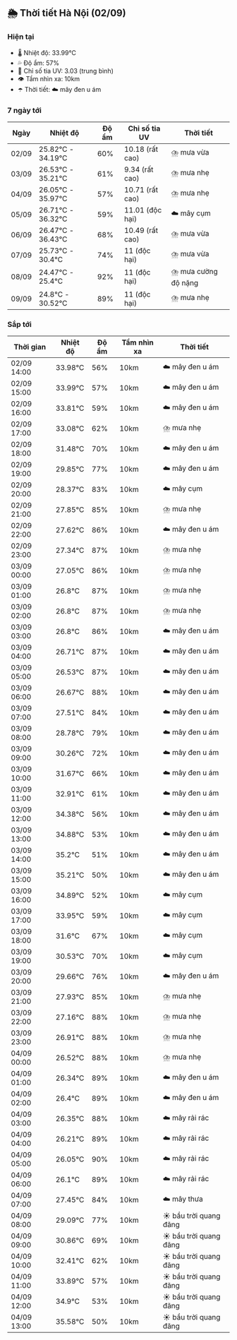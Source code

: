 ## 🌦️ Thời tiết Hà Nội (02/09)

### Hiện tại

- 🌡️ Nhiệt độ: 33.99℃
- 💦 Độ ẩm: 57%
- 🌟 Chỉ số tia UV: 3.03 (trung bình)
- 👁️ Tầm nhìn xa: 10km
- ☂️ Thời tiết: ☁️ mây đen u ám

### 7 ngày tới

| Ngày | Nhiệt độ | Độ ẩm | Chỉ số tia UV | Thời tiết |
| --- | --- | --- | --- | --- |
| 02/09 | 25.82℃ - 34.19℃ | 60% | 10.18 (rất cao) | ⛈️ mưa vừa |
| 03/09 | 26.53℃ - 35.21℃ | 61% | 9.34 (rất cao) | ⛈️ mưa nhẹ |
| 04/09 | 26.05℃ - 35.97℃ | 57% | 10.71 (rất cao) | ⛈️ mưa nhẹ |
| 05/09 | 26.71℃ - 36.32℃ | 59% | 11.01 (độc hại) | ☁️ mây cụm |
| 06/09 | 26.47℃ - 36.43℃ | 68% | 10.49 (rất cao) | ⛈️ mưa vừa |
| 07/09 | 25.73℃ - 30.4℃ | 74% | 11 (độc hại) | ⛈️ mưa vừa |
| 08/09 | 24.47℃ - 25.4℃ | 92% | 11 (độc hại) | ⛈️ mưa cường độ nặng |
| 09/09 | 24.8℃ - 30.52℃ | 89% | 11 (độc hại) | ⛈️ mưa nhẹ |

### Sắp tới

| Thời gian | Nhiệt độ | Độ ẩm | Tầm nhìn xa | Thời tiết |
| --- | --- | --- | --- | --- |
| 02/09 14:00 | 33.98℃ | 56% | 10km | ☁️ mây đen u ám |
| 02/09 15:00 | 33.99℃ | 57% | 10km | ☁️ mây đen u ám |
| 02/09 16:00 | 33.81℃ | 59% | 10km | ☁️ mây đen u ám |
| 02/09 17:00 | 33.08℃ | 62% | 10km | ⛈️ mưa nhẹ |
| 02/09 18:00 | 31.48℃ | 70% | 10km | ☁️ mây đen u ám |
| 02/09 19:00 | 29.85℃ | 77% | 10km | ☁️ mây đen u ám |
| 02/09 20:00 | 28.37℃ | 83% | 10km | ☁️ mây cụm |
| 02/09 21:00 | 27.85℃ | 85% | 10km | ⛈️ mưa nhẹ |
| 02/09 22:00 | 27.62℃ | 86% | 10km | ☁️ mây đen u ám |
| 02/09 23:00 | 27.34℃ | 87% | 10km | ⛈️ mưa nhẹ |
| 03/09 00:00 | 27.05℃ | 86% | 10km | ⛈️ mưa nhẹ |
| 03/09 01:00 | 26.8℃ | 87% | 10km | ⛈️ mưa nhẹ |
| 03/09 02:00 | 26.8℃ | 87% | 10km | ⛈️ mưa nhẹ |
| 03/09 03:00 | 26.8℃ | 86% | 10km | ☁️ mây đen u ám |
| 03/09 04:00 | 26.71℃ | 87% | 10km | ☁️ mây đen u ám |
| 03/09 05:00 | 26.53℃ | 87% | 10km | ☁️ mây đen u ám |
| 03/09 06:00 | 26.67℃ | 88% | 10km | ☁️ mây đen u ám |
| 03/09 07:00 | 27.51℃ | 84% | 10km | ☁️ mây đen u ám |
| 03/09 08:00 | 28.78℃ | 79% | 10km | ☁️ mây đen u ám |
| 03/09 09:00 | 30.26℃ | 72% | 10km | ☁️ mây đen u ám |
| 03/09 10:00 | 31.67℃ | 66% | 10km | ☁️ mây đen u ám |
| 03/09 11:00 | 32.91℃ | 61% | 10km | ☁️ mây đen u ám |
| 03/09 12:00 | 34.38℃ | 56% | 10km | ☁️ mây đen u ám |
| 03/09 13:00 | 34.88℃ | 53% | 10km | ☁️ mây đen u ám |
| 03/09 14:00 | 35.2℃ | 51% | 10km | ☁️ mây đen u ám |
| 03/09 15:00 | 35.21℃ | 50% | 10km | ☁️ mây đen u ám |
| 03/09 16:00 | 34.89℃ | 52% | 10km | ☁️ mây cụm |
| 03/09 17:00 | 33.95℃ | 59% | 10km | ☁️ mây cụm |
| 03/09 18:00 | 31.6℃ | 67% | 10km | ☁️ mây cụm |
| 03/09 19:00 | 30.53℃ | 70% | 10km | ☁️ mây cụm |
| 03/09 20:00 | 29.66℃ | 76% | 10km | ☁️ mây đen u ám |
| 03/09 21:00 | 27.93℃ | 85% | 10km | ⛈️ mưa nhẹ |
| 03/09 22:00 | 27.16℃ | 88% | 10km | ⛈️ mưa nhẹ |
| 03/09 23:00 | 26.91℃ | 88% | 10km | ⛈️ mưa nhẹ |
| 04/09 00:00 | 26.52℃ | 88% | 10km | ⛈️ mưa nhẹ |
| 04/09 01:00 | 26.34℃ | 89% | 10km | ☁️ mây đen u ám |
| 04/09 02:00 | 26.4℃ | 89% | 10km | ☁️ mây đen u ám |
| 04/09 03:00 | 26.35℃ | 88% | 10km | ☁️ mây rải rác |
| 04/09 04:00 | 26.21℃ | 89% | 10km | ☁️ mây rải rác |
| 04/09 05:00 | 26.05℃ | 90% | 10km | ☁️ mây rải rác |
| 04/09 06:00 | 26.1℃ | 89% | 10km | ☁️ mây rải rác |
| 04/09 07:00 | 27.45℃ | 84% | 10km | ☁️ mây thưa |
| 04/09 08:00 | 29.09℃ | 77% | 10km | ☀️ bầu trời quang đãng |
| 04/09 09:00 | 30.86℃ | 69% | 10km | ☀️ bầu trời quang đãng |
| 04/09 10:00 | 32.41℃ | 62% | 10km | ☀️ bầu trời quang đãng |
| 04/09 11:00 | 33.89℃ | 57% | 10km | ☀️ bầu trời quang đãng |
| 04/09 12:00 | 34.9℃ | 53% | 10km | ☀️ bầu trời quang đãng |
| 04/09 13:00 | 35.58℃ | 50% | 10km | ☀️ bầu trời quang đãng |
